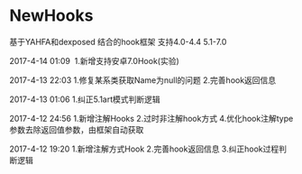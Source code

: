 # NewHooks
基于YAHFA和dexposed 结合的hook框架  支持4.0-4.4  5.1-7.0

2017-4-14 01:09  1.新增支持安卓7.0Hook(实验)

2017-4-13 22:03  1.修复某系类获取Name为null的问题  2.完善hook返回信息
 
2017-4-13 01:06  1.纠正5.1art模式判断逻辑
 
2017-4-12 24:56  1.新增注解Hooks  2.过时非注解hook方式  4.优化hook注解type参数去除返回值参数，由框架自动获取
  
2017-4-12 19:20  1.新增注解方式Hook  2.完善hook返回信息  3.纠正hook过程判断逻辑
 
